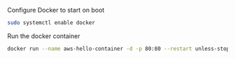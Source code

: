 Configure Docker to start on boot

```bash
sudo systemctl enable docker
```

Run the docker container

```bash
docker run --name aws-hello-container -d -p 80:80 --restart unless-stopped aumanjoa/aws-hello
```

